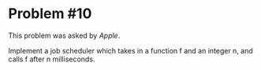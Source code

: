 Problem #10
===

This problem was asked by *Apple*.

Implement a job scheduler which takes in a function f and an integer n, and calls f after n milliseconds.